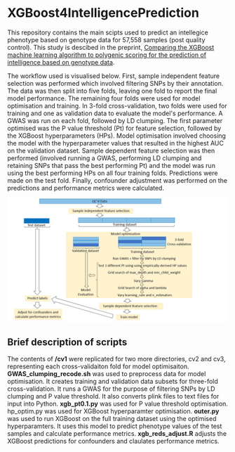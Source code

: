 # XGBoost4IntelligencePrediction

This repository contains the main scipts used to predict an intellegice phenotype based on genotype data for 57,558 samples (post quality control). This study is descibed in the preprint, [Comparing the XGBoost machine learning algorithm to polygenic scoring for the prediction of intelligence based on genotype data](https://www.biorxiv.org/content/10.1101/2022.06.12.495467v1).

The workflow used is visualised below. First, sample independent feature selection was performed which involved filtering SNPs by their annotation. The data was then split into five folds, leaving one fold to report the final model performance. The remaining four folds were used for model optimisation and training. In 3-fold cross-validation, two folds were used for training and one as validation data to evaluate the model's performance. A GWAS was run on each fold, followed by LD clumping. The first parameter optimised was the P value threshold (Pt) for feature selection, followed by the XGBoost hyperparameters (HPs). Model optimisation involved choosing the model with the hyperparameter values that resulted in the highest AUC on the validation dataset. Sample dependent feature selection was then performed (involved running a GWAS, performing LD clumping and retaining SNPs that pass the best performing Pt) and the model was run using the best performing HPs on all four training folds. Predictions were made on the test fold. Finally, confounder adjustment was performed on the predictions and performance metrics were calculated.

![image](https://github.com/laurafahey02/XGBoost4IntelligencePrediction/blob/main/XGB_workflow.jpg)


## Brief description of scripts

The contents of **/cv1** were replicated for two more directories, cv2 and cv3, representing each cross-validaiton fold for model optimisaiton. **GWAS_clumping_recode.sh** was used to preprocess data for model optimisation. It creates training and validation data subsets for three-fold cross-validation. It runs a GWAS for the purpose of filtering SNPs by LD clumping and P value threshold. It also converts plink files to text files for input into Python. **xgb_pt0.1.py** was used for P value threshold optimisation. hp_optim.py was used for XGBoost hyperparamter optimisation. **outer.py** was used to run XGBoost on the full training dataset using the optimised hyperparamters. It uses this model to predict phenotype values of the test samples and calculate performance metrics. **xgb_reds_adjust.R** adjusts the XGBoost predictions for confounders and claulates performance metrics.

